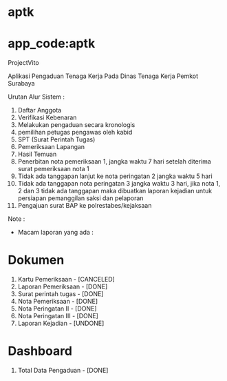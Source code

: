 aptk
====
app_code:aptk
====
ProjectVito

Aplikasi Pengaduan Tenaga Kerja Pada Dinas Tenaga Kerja Pemkot Surabaya

Urutan Alur Sistem :

1. Daftar Anggota
2. Verifikasi Kebenaran
3. Melakukan pengaduan secara kronologis
4. pemilihan petugas pengawas oleh kabid
5. SPT (Surat Perintah Tugas)
6. Pemeriksaan Lapangan
7. Hasil Temuan
8. Penerbitan nota pemeriksaan 1, jangka waktu 7 hari setelah diterima surat pemeriksaan nota 1
9. Tidak ada tanggapan lanjut ke nota peringatan 2 jangka waktu 5 hari
10. Tidak ada tanggapan nota peringatan 3 jangka waktu 3 hari, jika nota 1, 2 dan 3 tidak ada tanggapan maka dibuatkan laporan kejadian untuk persiapan pemanggilan saksi dan pelaporan
11. Pengajuan surat BAP ke polrestabes/kejaksaan

Note :
* Macam laporan yang ada :
# Dokumen
1. Kartu Pemeriksaan - [CANCELED]
2. Laporan Pemeriksaan - [DONE]
3. Surat perintah tugas - [DONE]
4. Nota Pemeriksaan - [DONE]
5. Nota Peringatan II - [DONE]
6. Nota Peringatan III - [DONE]
7. Laporan Kejadian - [UNDONE]

# Dashboard
1. Total Data Pengaduan - [DONE]